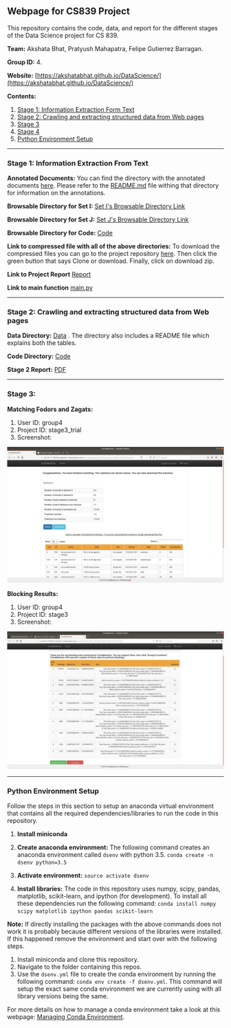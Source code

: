 ## Webpage for CS839 Project

This repository contains the code, data, and report for the different stages of the Data Science project for CS 839.

**Team:** Akshata Bhat, Pratyush Mahapatra, Felipe Gutierrez Barragan.

**Group ID:** 4.

**Website:** [https://akshatabhat.github.io/DataScience/](https://akshatabhat.github.io/DataScience/)

**Contents:**

1. [Stage 1: Information Extraction Form Text](#stage1)
2. [Stage 2: Crawling and extracting structured data from Web pages](#stage2)
3. [Stage 3](#stage3)
4. [Stage 4](#stage4)
5. [Python Environment Setup](#envsetup)

<hr>
<a name="stage1"></a>

### Stage 1: Information Extraction From Text

**Annotated Documents:** You can find the directory with the annotated documents [here](https://github.com/akshatabhat/DataScience/tree/master/FileRepo_Annotated). Please refer to the [README.md](https://github.com/akshatabhat/DataScience/blob/master/FileRepo_Annotated/README.md) file withing that directory for information on the annotations.

**Browsable Directory for Set I:** [Set I's Browsable Directory Link](https://github.com/akshatabhat/DataScience/tree/master/FileRepo_Annotated/SetI)

**Browsable Directory for Set J:** [Set J's Browsable Directory Link](https://github.com/akshatabhat/DataScience/tree/master/FileRepo_Annotated/SetJ)

**Browsable Directory for Code:** [Code](https://github.com/akshatabhat/DataScience)

**Link to compressed file with all of the above directories:** To download the compressed files you can go to the project repository [here](https://github.com/akshatabhat/DataScience). Then click the green button that says Clone or download. Finally, click on download zip.

**Link to Project Report** [Report](https://github.com/akshatabhat/DataScience/blob/master/CS839_Project1.pdf)

**Link to main function** [main.py](https://github.com/akshatabhat/DataScience/blob/master/src/main.py)

<hr>
<a name="stage2"></a>

### Stage 2:  Crawling and extracting structured data from Web pages

**Data Directory:** [Data](https://github.com/akshatabhat/DataScience/tree/master/stage2/data) . The directory also includes a README file which explains both the tables.

**Code Directory:** [Code](https://github.com/akshatabhat/DataScience/tree/master/stage2/src)

**Stage 2 Report:** [PDF](https://github.com/akshatabhat/DataScience/blob/master/stage2/project_stage2.pdf)

<hr>
<a name="stage3"></a>

### Stage 3: 

**Matching Fodors and Zagats:** 
1. User ID: group4
2. Project ID: stage3_trial
3. Screenshot: 
  <img src="stage2/cloudmatcher_trial_group4.png" alt="hi" class="inline"/>

**Blocking Results:** 
1. User ID: group4
2. Project ID: stage3
3. Screenshot: 
  <img src="stage3/blocking_rules.png" alt="hi" class="inline"/>
<hr>
<a name="envsetup"></a>

### Python Environment Setup

Follow the steps in this section to setup an anaconda virtual environment that contains all the required dependencies/libraries to run the code in this repository.

1. **Install miniconda**
2. **Create anaconda environment:** The following command creates an anaconda environment called `dsenv` with python 3.5.
```conda create -n dsenv python=3.5 ```

3. **Activate environment:** 
```source activate dsenv```

4. **Install libraries:** The code in this repository uses numpy, scipy, pandas, matplotlib, scikit-learn, and ipython (for development). To install all these dependencies run the following command:
```conda install numpy scipy matplotlib ipython pandas scikit-learn```

**Note:** If directly installing the packages with the above commands does not work it is probably because different versions of the libraries were installed. If this happened remove the environment and start over with the following steps.

1. Install miniconda and clone this repository.
2. Navigate to the folder containing this repos.
3. Use the `dsenv.yml` file to create the conda environment by running the following command: 
```conda env create -f dsenv.yml```. 
This command will setup the exact same conda environment we are currently using with all library versions being the same.

For more details on how to manage a conda environment take a look at this webpage: [Managing Conda Environment](https://conda.io/projects/conda/en/latest/user-guide/tasks/manage-environments.html#sharing-an-environment).

